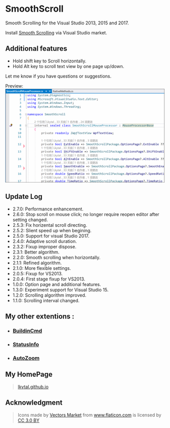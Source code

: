 # SmoothScroll

Smooth Scrolling for the Visual Studio 2013, 2015 and 2017.

Install [Smooth Scrolling](
https://marketplace.visualstudio.com/items?itemName=lkytal.SmoothScroll) via Visual Studio market.

## Additional features

* Hold shift key to Scroll horizontally.
* Hold Alt key to scroll text view by one page up/down.

Let me know if you have questions or suggestions.

Preview:
![ScreenShot](Resources/smooth.gif)

## Update Log

* 2.7.0: Performance enhancement.
* 2.6.0: Stop scroll on mouse click; no longer require reopen editor after setting changed.
* 2.5.3: Fix horizental scroll directing.
* 2.5.2: Slient speed up when begining.
* 2.5.0: Support for visual Studio 2017.
* 2.4.0: Adaptive scroll duration.
* 2.3.2: Fixup improper dispose.
* 2.3.1: Better algorithm.
* 2.2.0: Smooth scrolling when horizontally.
* 2.1.1: Refined algorithm.
* 2.1.0: More flexible settings.
* 2.0.5: Fixup for VS2013.
* 2.0.4: First stage fixup for VS2013.
* 1.0.0: Option page and additional features.
* 1.3.0: Experiment support for Visual Studio 15.
* 1.2.0: Scrolling algorithm improved.
* 1.1.0: Scrolling interval changed.

## My other extentions :

- ### [BuildinCmd](https://marketplace.visualstudio.com/items?itemName=lkytal.BuiltinCmd)
- ### [StatusInfo](https://marketplace.visualstudio.com/items?itemName=lkytal.StatusInfo)
- ### [AutoZoom](https://marketplace.visualstudio.com/items?itemName=lkytal.AutoZoom)
  
## My HomePage

> [lkytal.github.io](https://lkytal.github.io)

## Acknowledgment

> <div>Icons made by <a href="http://www.flaticon.com/authors/vectors-market" title="Vectors Market">Vectors Market</a> from <a href="http://www.flaticon.com" title="Flaticon">www.flaticon.com</a> is licensed by <a href="http://creativecommons.org/licenses/by/3.0/" title="Creative Commons BY 3.0" target="_blank">CC 3.0 BY</a></div>
